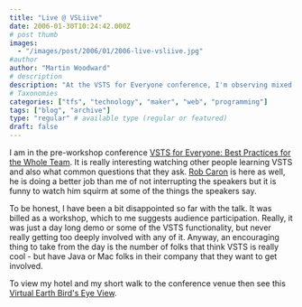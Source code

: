 ```yaml
---
title: "Live @ VSLiive"
date: 2006-01-30T10:24:42.000Z
# post thumb
images:
  - "/images/post/2006/01/2006-live-vsliive.jpg"
#author
author: "Martin Woodward"
# description
description: "At the VSTS for Everyone conference, I'm observing mixed reactions to the workshop format and the excitement for VSTS among attendees."
# Taxonomies
categories: ["tfs", "technology", "maker", "web", "programming"]
tags: ["blog", "archive"]
type: "regular" # available type (regular or featured)
draft: false
---
```


I am in the pre-workshop conference [VSTS for Everyone: Best Practices for the Whole Team](http://www.ftponline.com/conferences/vslive/2006/sf/vsts.aspx). It is really interesting watching other people learning VSTS and also what common questions that they ask. [Rob Caron](http://blogs.msdn.com/robcaron/default.aspx) is here as well, he is doing a better job than me of not interrupting the speakers but it is funny to watch him squirm at some of the things the speakers say.

To be honest, I have been a bit disappointed so far with the talk. It was billed as a workshop, which to me suggests audience participation. Really, it was just a day long demo or some of the VSTS functionality, but never really getting too deeply involved with any of it. Anyway, an encouraging thing to take from the day is the number of folks that think VSTS is really cool - but have Java or Mac folks in their company that they want to get involved.

To view my hotel and my short walk to the conference venue then see this [Virtual Earth Bird's Eye View](http://local.live.com/default.aspx?v=2&cp=37.784963~-122.40589&style=o&lvl=2&scene=1202678&sp=aN.37.784977_-122.405715_My%20Hotel%20Room_Where%20I%20am%20staying%20for%20VS%20Live~aN.37.785848_-122.406511_Local%20Apple%20Store_Wasted%20too%20much%20time%20here.~aN.37.783742_-122.403554_VS%20Live_).
